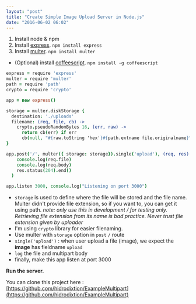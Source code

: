 ```yaml
---
layout: "post"
title: "Create Simple Image Upload Server in Node.js"
date: "2016-06-02 06:02"
---
```


1. Install node & npm
2. Install [express](http://expressjs.com/). `npm install express`
3. Install [multer](https://github.com/expressjs/multer). `npm install multer`

- (Optional) install [coffeescript](http://coffeescript.org/). `npm install -g coffeescript`

<!--break-->

```coffeescript
express = require 'express'
multer = require 'multer'
path = require 'path'
crypto = require 'crypto'

app = new express()

storage = multer.diskStorage {
  destination: './uploads'
  filename: (req, file, cb) ->
    crypto.pseudoRandomBytes 16, (err, raw) ->
      return cb(err) if err
      cb(null, "#{raw.toString 'hex'}#{path.extname file.originalname}")
}

app.post('/', multer({ storage: storage}).single('upload'), (req, res) ->
    console.log(req.file)
    console.log(req.body)
    res.status(204).end()
  )

app.listen 3000, console.log("Listening on port 3000")

```

- `storage` is used to define where the file will be stored and the file name. Multer didn't provide file extension, so if you want to, you can get it using path. _note: only use this in development / for testing only. Retrieving file extension from its name is bad practice. Never trust file extension given by uploader_
- I'm using `crypto` library for easier filenaming.
- Use multer with `storage` option in `post` `/` route
- `single('upload')` : when user upload a file (image), we expect the **image** has fieldname `upload`
- `log` the file and multipart body
- finally, make this app listen at port 3000

**Run the server.**

You can clone this project here : [https://github.com/hidrodixtion/ExampleMultipart](https://github.com/hidrodixtion/ExampleMultipart)
